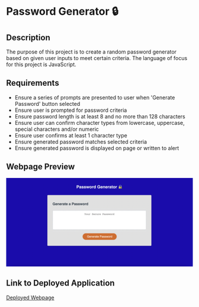 # Password Generator 🔒

## Description
The purpose of this project is to create a random password generator based on given user inputs to meet certain criteria. The language of focus for this project is JavaScript.

## Requirements
- Ensure a series of prompts are presented to user when 'Generate Password' button selected
- Ensure user is prompted for password criteria
- Ensure password length is at least 8 and no more than 128 characters
- Ensure user can confirm character types from lowercase, uppercase, special characters and/or numeric
- Ensure user confirms at least 1 character type
- Ensure generated password matches selected criteria
- Ensure generated password is displayed on page or written to alert

## Webpage Preview
![Webpage Screenshot 1](password-generator.png)

## Link to Deployed Application
[Deployed Webpage](https://ajaycshan.github.io/password-generator/)